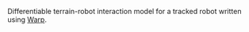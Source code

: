 Differentiable terrain-robot interaction model for a tracked robot written using [Warp](https://nvidia.github.io/warp/).